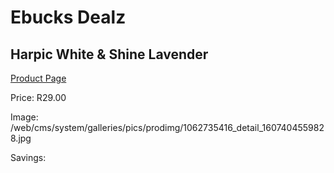 
# Ebucks Dealz
## Harpic White & Shine Lavender
[Product Page](https://www.ebucks.com/web/shop/productSelected.do?prodId=1062735416&catId=1158500262)

Price: R29.00

Image: /web/cms/system/galleries/pics/prodimg/1062735416_detail_1607404559828.jpg

Savings: 


	